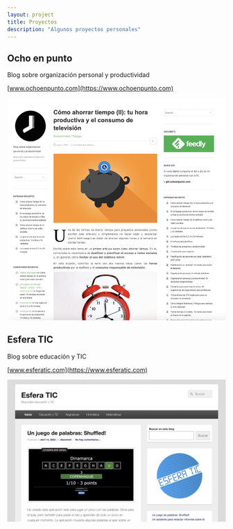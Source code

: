 ```yaml
---
layout: project
title: Proyectos
description: "Algunos proyectos personales"
---
```


## Ocho en punto

Blog sobre organización personal y productividad

[www.ochoenpunto.com](https://www.ochoenpunto.com)

[![image](images/misc/ochoenpunto.jpg)](https://www.ochoenpunto.com)

## Esfera TIC

Blog sobre educación y TIC

[www.esferatic.com](https://www.esferatic.com)

[![image](assets/images/pages/projects/esferatic.png)](https://www.esferatic.com)
